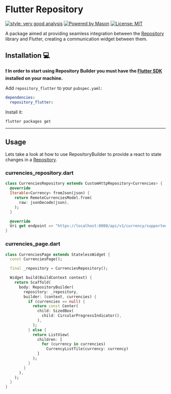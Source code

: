 # Flutter Repository

[![style: very good analysis][very_good_analysis_badge]][very_good_analysis_link]
[![Powered by Mason](https://img.shields.io/endpoint?url=https%3A%2F%2Ftinyurl.com%2Fmason-badge)](https://github.com/felangel/mason)
[![License: MIT][license_badge]][license_link]

A package aimed at providing seamless integration between the [Repository][repository_package_link] library and Flutter, creating a communication widget between them.

## Installation 💻

**❗ In order to start using Repository Builder you must have the [Flutter SDK][flutter_install_link] installed on your machine.**

Add `repository_flutter` to your `pubspec.yaml`:

```yaml
dependencies:
  repository_flutter:
```

Install it:

```sh
flutter packages get
```

---

## Usage

Lets take a look at how to use RepositoryBuilder to provide a react to state changes in a [Repository][repository_package_link].

### currencies_repository.dart

```dart
class CurrenciesRepository extends CustomHttpRepository<Currencies> {
  @override
  Iterable<Currency> fromJson(json) {
    return RemoteCurrenciesModel.from(
      raw: jsonDecode(json),
    );
  }

  @override
  Uri get endpoint => "https://localhost:8080/api/v1/currency/supported";
}
```

### currencies_page.dart

```dart
class CurrenciesPage extends StatelessWidget {
  const CurrenciesPage();

  final _repository = CurrenciesRepository();

  Widget build(BuildContext context) {
    return Scaffold(
      body: RepositoryBuilder(
        repository: _repository,
        builder: (context, currencies) {
          if (currencies == null) {
            return const Center(
              child: SizedBox(
                child: CircularProgressIndicator(),
              ),
            );
          } else {
            return ListView(
              children: [
                for (currency in currencies)
                  CurrencyListTile(currency: currency)
              ]
            );
          }
        }
      ),
    );
  }
}
```

[dart_install_link]: https://dart.dev/get-dart
[repository_package_link]: https://pub.dev/packages/repository
[flutter_install_link]: https://dart.dev/get-dart
[github_actions_link]: https://docs.github.com/en/actions/learn-github-actions
[license_badge]: https://img.shields.io/badge/license-MIT-blue.svg
[license_link]: https://opensource.org/licenses/MIT
[logo_black]: https://raw.githubusercontent.com/VGVentures/very_good_brand/main/styles/README/vgv_logo_black.png#gh-light-mode-only
[logo_white]: https://raw.githubusercontent.com/VGVentures/very_good_brand/main/styles/README/vgv_logo_white.png#gh-dark-mode-only
[mason_link]: https://github.com/felangel/mason
[very_good_analysis_badge]: https://img.shields.io/badge/style-very_good_analysis-B22C89.svg
[very_good_analysis_link]: https://pub.dev/packages/very_good_analysis
[very_good_coverage_link]: https://github.com/marketplace/actions/very-good-coverage
[very_good_ventures_link]: https://verygood.ventures
[very_good_ventures_link_light]: https://verygood.ventures#gh-light-mode-only
[very_good_ventures_link_dark]: https://verygood.ventures#gh-dark-mode-only
[very_good_workflows_link]: https://github.com/VeryGoodOpenSource/very_good_workflows
